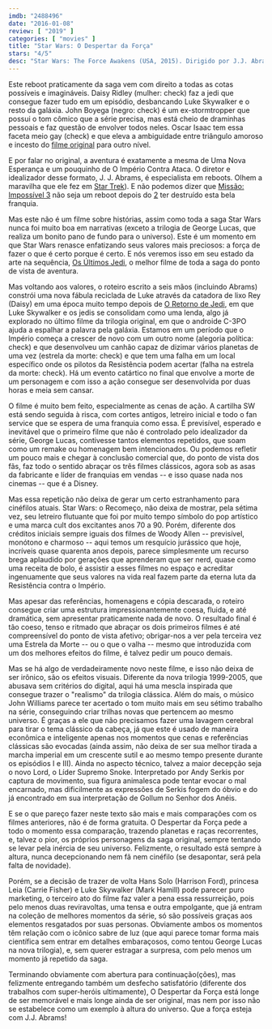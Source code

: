 ```yaml
---
imdb: "2488496"
date: "2016-01-08"
review: [ "2019" ]
categories: [ "movies" ]
title: "Star Wars: O Despertar da Força"
stars: "4/5"
desc: "Star Wars: The Force Awakens (USA, 2015). Dirigido por J.J. Abrams. Escrito por Lawrence Kasdan, J.J. Abrams, Michael Arndt, George Lucas. Com Harrison Ford, Mark Hamill, Carrie Fisher, Adam Driver, Daisy Ridley, John Boyega, Oscar Isaac, Lupita Nyong'o, Andy Serkis. Texto atualizado em 2019-05-15."
---
```

Este reboot praticamente da saga vem com direito a todas as cotas possíveis e imagináveis. Daisy Ridley (mulher: check) faz a jedi que consegue fazer tudo em um episódio, desbancando Luke Skywalker e o resto da galáxia. John Boyega (negro: check) é um ex-stormtropper que possui o tom cômico que a série precisa, mas está cheio de draminhas pessoais e faz questão de envolver todos neles. Oscar Isaac tem essa faceta meio gay (check) e que eleva a ambiguidade entre triângulo amoroso e incesto do [filme original](/guerra-nas-estrelas) para outro nível.

E por falar no original, a aventura é exatamente a mesma de Uma Nova Esperança e um pouquinho de O Império Contra Ataca. O diretor e idealizador desse formato, J. J. Abrams, é especialista em reboots. Olhem a maravilha que ele fez em [Star Trek](/star-trek)). E não podemos dizer que [Missão: Impossível 3](/missao-impossivel-3) não seja um reboot depois do [2](/missao-impossivel-2) ter destruído esta bela franquia.

Mas este não é um filme sobre histórias, assim como toda a saga Star Wars nunca foi muito boa em narrativas (exceto a trilogia de George Lucas, que realiza um bonito pano de fundo para o universo). Este é um momento em que Star Wars renasce enfatizando seus valores mais preciosos: a força de fazer o que é certo porque é certo. E nós veremos isso em seu estado da arte na sequência, [Os Últimos Jedi](/star-wars-os-ultimos-jedi), o melhor filme de toda a saga do ponto de vista de aventura.

Mas voltando aos valores, o roteiro escrito a seis mãos (incluindo Abrams) constrói uma nova fábula reciclada de Luke através da catadora de lixo Rey (Daisy) em uma época muito tempo depois de [O Retorno de Jedi](/o-retorno-de-jedi), em que Luke Skywalker e os jedis se consolidam como uma lenda, algo já explorado no último filme da trilogia original, em que o androide C-3PO ajuda a espalhar a palavra pela galáxia. Estamos em um período que o Império começa a crescer de novo com um outro nome (alegoria política: check) e que desenvolveu um canhão capaz de dizimar vários planetas de uma vez (estrela da morte: check) e que tem uma falha em um local específico onde os pilotos da Resistência podem acertar (falha na estrela da morte: check). Há um evento catártico no final que envolve a morte de um personagem e com isso a ação consegue ser desenvolvida por duas horas e meia sem cansar.

O filme é muito bem feito, especialmente as cenas de ação. A cartilha SW está sendo seguida à risca, com cortes antigos, letreiro inicial e todo o fan service que se espera de uma franquia como essa. É previsível, esperado e inevitável que o primeiro filme que não é controlado pelo idealizador da série, George Lucas, contivesse tantos elementos repetidos, que soam como um remake ou homenagem bem intencionados. Ou podemos refletir um pouco mais e chegar à conclusão comercial que, do ponto de vista dos fãs, faz todo o sentido abraçar os três filmes clássicos, agora sob as asas da fabricante e líder de franquias em vendas -- e isso quase nada nos cinemas -- que é a Disney.

Mas essa repetição não deixa de gerar um certo estranhamento para cinéfilos atuais. Star Wars: o Recomeço, não deixa de mostrar, pela sétima vez, seu letreiro flutuante que foi por muito tempo símbolo do pop artístico e uma marca cult dos excitantes anos 70 a 90. Porém, diferente dos créditos iniciais sempre iguais dos filmes de Woody Allen -- previsível, monótono e charmoso -- aqui temos um resquício jurássico que hoje, incríveis quase quarenta anos depois, parece simplesmente um recurso brega aplaudido por gerações que aprenderam que ser nerd, quase como uma receita de bolo, é assistir a esses filmes no espaço e acreditar ingenuamente que seus valores na vida real fazem parte da eterna luta da Resistência contra o Império.

Mas apesar das referências, homenagens e cópia descarada, o roteiro consegue criar uma estrutura impressionantemente coesa, fluida, e até dramática, sem apresentar praticamente nada de novo. O resultado final é tão coeso, tenso e ritmado que abraçar os dois primeiros filmes é até compreensível do ponto de vista afetivo; obrigar-nos a ver pela terceira vez uma Estrela da Morte -- ou o que o valha -- mesmo que introduzida com um dos melhores efeitos do filme, é talvez pedir um pouco demais.

Mas se há algo de verdadeiramente novo neste filme, e isso não deixa de ser irônico, são os efeitos visuais. Diferente da nova trilogia 1999-2005, que abusava sem critérios do digital, aqui há uma mescla inspirada que consegue trazer o "realismo" da trilogia clássica. Além do mais, o músico John Williams parece ter acertado o tom muito mais em seu sétimo trabalho na série, conseguindo criar trilhas novas que pertencem ao mesmo universo. É graças a ele que não precisamos fazer uma lavagem cerebral para tirar o tema clássico da cabeça, já que este é usado de maneira econômica e inteligente apenas nos momentos que cenas e referências clássicas são evocadas (ainda assim, não deixa de ser sua melhor tirada a marcha imperial em um crescente sutil e ao mesmo tempo presente durante os episódios I e III). Ainda no aspecto técnico, talvez a maior decepção seja o novo Lord, o Líder Supremo Snoke. Interpretado por Andy Serkis por captura de movimento, sua figura animalesca pode tentar evocar o mal encarnado, mas dificilmente as expressões de Serkis fogem do óbvio e do já encontrado em sua interpretação de Gollum no Senhor dos Anéis.

E se o que pareço fazer neste texto são mais e mais comparações com os filmes anteriores, não é de forma gratuita. O Despertar da Força pede a todo o momento essa comparação, trazendo planetas e raças recorrentes, e, talvez o pior, os próprios personagens da saga original, sempre tentando se levar pela inércia de seu universo. Felizmente, o resultado está sempre à altura, nunca decepcionando nem fã nem cinéfilo (se desapontar, será pela falta de novidade).

Porém, se a decisão de trazer de volta Hans Solo (Harrison Ford), princesa Leia (Carrie Fisher) e Luke Skywalker (Mark Hamill) pode parecer puro marketing, o terceiro ato do filme faz valer a pena essa ressurreição, pois pelo menos duas reviravoltas, uma tensa e outra empolgante, que já entram na coleção de melhores momentos da série, só são possíveis graças aos elementos resgatados por suas personas. Obviamente ambos os momentos têm relação com o icônico sabre de luz (que aqui parece tomar forma mais científica sem entrar em detalhes embaraçosos, como tentou George Lucas na nova trilogia), e, sem querer estragar a surpresa, com pelo menos um momento já repetido da saga.

Terminando obviamente com abertura para continuação(ções), mas felizmente entregando também um desfecho satisfatório (diferente dos trabalhos com super-heróis ultimamente), O Despertar da Força está longe de ser memorável e mais longe ainda de ser original, mas nem por isso não se estabelece como um exemplo à altura do universo. Que a força esteja com J.J. Abrams!
